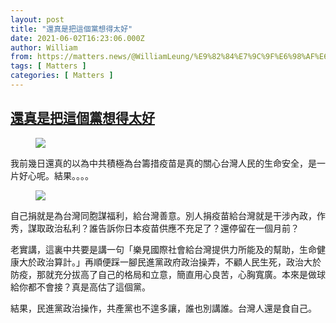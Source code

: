 ```yaml
---
layout: post
title: "還真是把這個黨想得太好"
date: 2021-06-02T16:23:06.000Z
author: William
from: https://matters.news/@WilliamLeung/%E9%82%84%E7%9C%9F%E6%98%AF%E6%8A%8A%E9%80%99%E5%80%8B%E9%BB%A8%E6%83%B3%E5%BE%97%E5%A4%AA%E5%A5%BD-bafyreickqd3tlz2jufufd4vdnzxkpjxevgg7krd2jgc7nkkfr4d77aj4l4
tags: [ Matters ]
categories: [ Matters ]
---
```

<!--1622650986000-->
[還真是把這個黨想得太好](https://matters.news/@WilliamLeung/%E9%82%84%E7%9C%9F%E6%98%AF%E6%8A%8A%E9%80%99%E5%80%8B%E9%BB%A8%E6%83%B3%E5%BE%97%E5%A4%AA%E5%A5%BD-bafyreickqd3tlz2jufufd4vdnzxkpjxevgg7krd2jgc7nkkfr4d77aj4l4)
------

<div>
<figure class="image"><img src="https://assets.matters.news/embed/9f91a43b-edc6-460a-a461-c87298c5bb24.png" data-asset-id="9f91a43b-edc6-460a-a461-c87298c5bb24" referrerpolicy="no-referrer"><figcaption><span></span></figcaption></figure><p>我前幾日還真的以為中共積極為台籌措疫苗是真的關心台灣人民的生命安全，是一片好心呢。結果。。。。</p><figure class="image"><img src="https://assets.matters.news/embed/fa11dee1-6508-4b90-88a1-5ea64847af22.png" data-asset-id="fa11dee1-6508-4b90-88a1-5ea64847af22" referrerpolicy="no-referrer"><figcaption><span></span></figcaption></figure><p>自己捐就是為台灣同胞謀福利，給台灣善意。別人捐疫苗給台灣就是干涉內政，作秀，謀取政治私利？誰告訴你日本疫苗供應不充足了？還停留在一個月前？</p><p>老實講，這裏中共要是講一句「樂見國際社會給台灣提供力所能及的幫助，生命健康大於政治算計。」再順便踩一腳民進黨政府政治操弄，不顧人民生死，政治大於防疫，那就充分拔高了自己的格局和立意，簡直用心良苦，心胸寬廣。本來是做球給你都不會接？真是高估了這個黨。</p><p>結果，民進黨政治操作，共產黨也不遑多讓，誰也別講誰。台灣人還是食自己。</p><p><br></p><p><br></p>
</div>
